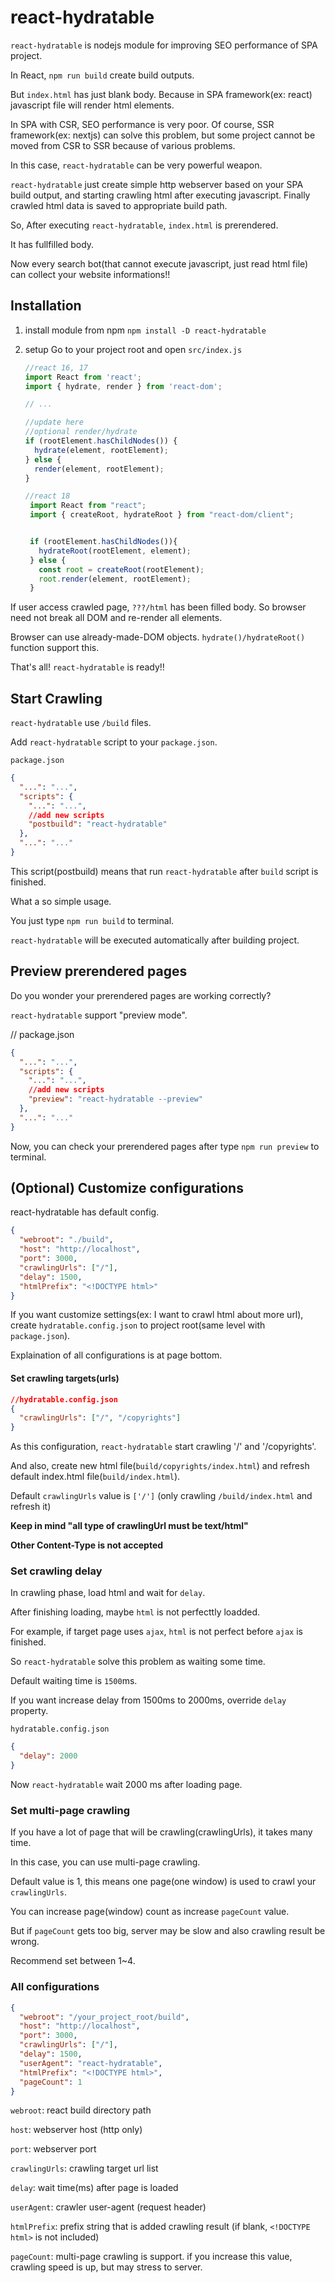 # react-hydratable

`react-hydratable` is nodejs module for improving SEO performance of SPA project.

In React, `npm run build` create build outputs.

But `index.html` has just blank body. Because in SPA framework(ex: react) javascript file will render html elements.

In SPA with CSR, SEO performance is very poor. Of course, SSR framework(ex: nextjs) can solve this problem, but some project cannot be moved from CSR to SSR because of various problems.

In this case, `react-hydratable` can be very powerful weapon.

`react-hydratable` just create simple http webserver based on your SPA build output, and starting crawling html after executing javascript. Finally crawled html data is saved to appropriate build path.

So, After executing `react-hydratable`, `index.html` is prerendered.

It has fullfilled body.

Now every search bot(that cannot execute javascript, just read html file) can collect your website informations!!

## Installation

1. install module from npm
   `npm install -D react-hydratable`

2. setup
   Go to your project root and open `src/index.js`

   ```javascript
   //react 16, 17
   import React from 'react';
   import { hydrate, render } from 'react-dom';

   // ...

   //update here
   //optional render/hydrate
   if (rootElement.hasChildNodes()) {
     hydrate(element, rootElement);
   } else {
     render(element, rootElement);
   }
   ```
   ```javascript
   //react 18
    import React from "react";
    import { createRoot, hydrateRoot } from "react-dom/client";


    if (rootElement.hasChildNodes()){
      hydrateRoot(rootElement, element);
    } else {
      const root = createRoot(rootElement);
      root.render(element, rootElement);
    }
   ```

If user access crawled page, `???/html` has been filled body. So browser need not break all DOM and re-render all elements.

Browser can use already-made-DOM objects. `hydrate()/hydrateRoot()` function support this.

That's all! `react-hydratable` is ready!!

## Start Crawling

`react-hydratable` use `/build` files.

Add `react-hydratable` script to your `package.json`.

`package.json`

```json
{
  "...": "...",
  "scripts": {
    "...": "...",
    //add new scripts
    "postbuild": "react-hydratable"
  },
  "...": "..."
}
```

This script(postbuild) means that run `react-hydratable` after `build` script is finished.

What a so simple usage.

You just type `npm run build` to terminal.

`react-hydratable` will be executed automatically after building project.

## Preview prerendered pages

Do you wonder your prerendered pages are working correctly?

`react-hydratable` support "preview mode".

// package.json

```json
{
  "...": "...",
  "scripts": {
    "...": "...",
    //add new scripts
    "preview": "react-hydratable --preview"
  },
  "...": "..."
}
```

Now, you can check your prerendered pages after type `npm run preview` to terminal.

## (Optional) Customize configurations

react-hydratable has default config.

```json
{
  "webroot": "./build",
  "host": "http://localhost",
  "port": 3000,
  "crawlingUrls": ["/"],
  "delay": 1500,
  "htmlPrefix": "<!DOCTYPE html>"
}
```

If you want customize settings(ex: I want to crawl html about more url), create `hydratable.config.json` to project root(same level with `package.json`).

Explaination of all configurations is at page bottom.

#### Set crawling targets(urls)

```json
//hydratable.config.json
{
  "crawlingUrls": ["/", "/copyrights"]
}
```

As this configuration, `react-hydratable` start crawling '/' and '/copyrights'.

And also, create new html file(`build/copyrights/index.html`) and refresh default index.html file(`build/index.html`).

Default `crawlingUrls` value is `['/']` (only crawling `/build/index.html` and refresh it)

**Keep in mind "all type of crawlingUrl must be text/html"**

**Other Content-Type is not accepted**

### Set crawling delay

In crawling phase, load html and wait for `delay`.

After finishing loading, maybe `html` is not perfecttly loadded.

For example, if target page uses `ajax`, `html` is not perfect before `ajax` is finished.

So `react-hydratable` solve this problem as waiting some time.

Default waiting time is `1500`ms.

If you want increase delay from 1500ms to 2000ms, override `delay` property.

`hydratable.config.json`

```json
{
  "delay": 2000
}
```

Now `react-hydratable` wait 2000 ms after loading page.

### Set multi-page crawling

If you have a lot of page that will be crawling(crawlingUrls), it takes many time.

In this case, you can use multi-page crawling.

Default value is 1, this means one page(one window) is used to crawl your `crawlingUrls`.

You can increase page(window) count as increase `pageCount` value.

But if `pageCount` gets too big, server may be slow and also crawling result be wrong.

Recommend set between 1~4.

### All configurations

```json
{
  "webroot": "/your_project_root/build",
  "host": "http://localhost",
  "port": 3000,
  "crawlingUrls": ["/"],
  "delay": 1500,
  "userAgent": "react-hydratable",
  "htmlPrefix": "<!DOCTYPE html>",
  "pageCount": 1
}
```

`webroot`: react build directory path

`host`: webserver host (http only)

`port`: webserver port

`crawlingUrls`: crawling target url list

`delay`: wait time(ms) after page is loaded

`userAgent`: crawler user-agent (request header)

`htmlPrefix`: prefix string that is added crawling result (if blank, `<!DOCTYPE html>` is not included)

`pageCount`: multi-page crawling is support. if you increase this value, crawling speed is up, but may stress to server.
